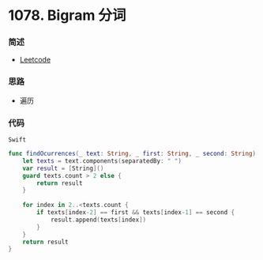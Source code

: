 # 1078. Bigram 分词

### 简述

- [Leetcode](https://leetcode-cn.com/problems/occurrences-after-bigram/)

### 思路

- 遍历

### 代码

`Swift`

```swift
func findOcurrences(_ text: String, _ first: String, _ second: String) -> [String] {
    let texts = text.components(separatedBy: " ")
    var result = [String]()
    guard texts.count > 2 else {
        return result
    }
    
    for index in 2..<texts.count {
        if texts[index-2] == first && texts[index-1] == second {
            result.append(texts[index])
        }
    }
    return result
}

```